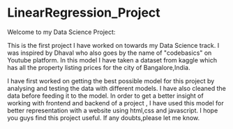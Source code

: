 # LinearRegression_Project

Welcome to my Data Science Project:

This is the first project I have worked on towards my Data Science track. I was inspired by Dhaval who also goes by the name of "codebasics" on Youtube platform. In this model I have taken a dataset from kaggle which has all the property listing prices for the city of Bangalore,India.

I have first worked on getting the best possible model for this project by analysing and testing the data with different models. I have also cleaned the data before feeding it to the model.
In order to get a better insight of working with frontend and backend of a project , I have used this model for better representation with a website using html,css and javascript.
I hope you guys find this project useful. If any doubts,please let me know.
